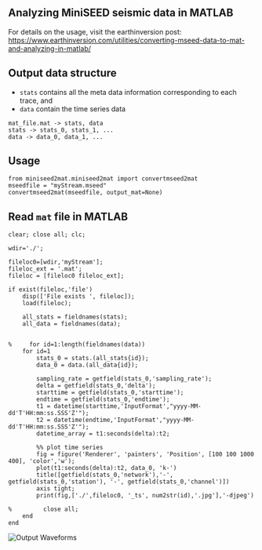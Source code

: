 ## Analyzing MiniSEED seismic data in MATLAB 

For details on the usage, visit the earthinversion post: https://www.earthinversion.com/utilities/converting-mseed-data-to-mat-and-analyzing-in-matlab/

## Output data structure

- `stats` contains all the meta data information corresponding to each trace, and
- `data` contain the time series data

```
mat_file.mat -> stats, data
stats -> stats_0, stats_1, ...
data -> data_0, data_1, ...
```

## Usage
```
from miniseed2mat.miniseed2mat import convertmseed2mat
mseedfile = "myStream.mseed"
convertmseed2mat(mseedfile, output_mat=None)
```

## Read `mat` file in MATLAB

```
clear; close all; clc;

wdir='./';

fileloc0=[wdir,'myStream'];
fileloc_ext = '.mat';
fileloc = [fileloc0 fileloc_ext];

if exist(fileloc,'file')
    disp(['File exists ', fileloc]);
    load(fileloc);
    
    all_stats = fieldnames(stats);
    all_data = fieldnames(data);
    
        
%     for id=1:length(fieldnames(data))
    for id=1
        stats_0 = stats.(all_stats{id});
        data_0 = data.(all_data{id});

        sampling_rate = getfield(stats_0,'sampling_rate');
        delta = getfield(stats_0,'delta');
        starttime = getfield(stats_0,'starttime');
        endtime = getfield(stats_0,'endtime');
        t1 = datetime(starttime,'InputFormat',"yyyy-MM-dd'T'HH:mm:ss.SSS'Z'");
        t2 = datetime(endtime,'InputFormat',"yyyy-MM-dd'T'HH:mm:ss.SSS'Z'");
        datetime_array = t1:seconds(delta):t2;

        %% plot time series
        fig = figure('Renderer', 'painters', 'Position', [100 100 1000 400], 'color','w');
        plot(t1:seconds(delta):t2, data_0, 'k-')
        title([getfield(stats_0,'network'),'-', getfield(stats_0,'station'), '-', getfield(stats_0,'channel')])
        axis tight;
        print(fig,['./',fileloc0, '_ts', num2str(id),'.jpg'],'-djpeg')

%         close all;
    end
end

```

![Output Waveforms](myStream_ts1.jpg)
